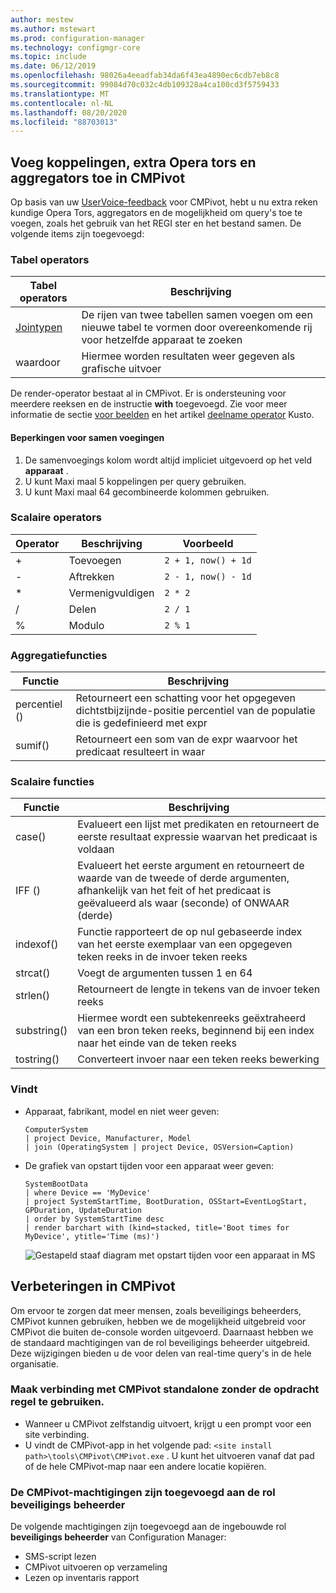 ```yaml
---
author: mestew
ms.author: mstewart
ms.prod: configuration-manager
ms.technology: configmgr-core
ms.topic: include
ms.date: 06/12/2019
ms.openlocfilehash: 98026a4eeadfab34da6f43ea4890ec6cdb7eb8c8
ms.sourcegitcommit: 99084d70c032c4db109328a4ca100cd3f5759433
ms.translationtype: MT
ms.contentlocale: nl-NL
ms.lasthandoff: 08/20/2020
ms.locfileid: "88703013"
---
```

## <a name="add-joins-additional-operators-and-aggregators-in-cmpivot"></a><a name="bkmk_cmpivot"></a> Voeg koppelingen, extra Opera tors en aggregators toe in CMPivot
<!--4054074-->
 Op basis van uw [UserVoice-feedback](https://configurationmanager.uservoice.com/forums/300492-ideas/suggestions/35636239-cmpivot-additional-operators-and-joins) voor CMPivot, hebt u nu extra reken kundige Opera Tors, aggregators en de mogelijkheid om query's toe te voegen, zoals het gebruik van het REGI ster en het bestand samen. De volgende items zijn toegevoegd:

### <a name="table-operators"></a>Tabel operators

|Tabel operators| Beschrijving|
|-----|-----|
| [Jointypen](/azure/kusto/query/joinoperator)| De rijen van twee tabellen samen voegen om een nieuwe tabel te vormen door overeenkomende rij voor hetzelfde apparaat te zoeken|
|waardoor|Hiermee worden resultaten weer gegeven als grafische uitvoer|

De render-operator bestaat al in CMPivot. Er is ondersteuning voor meerdere reeksen en de instructie **with** toegevoegd. Zie voor meer informatie de sectie [voor beelden](#bkmk_cmpivot-examples) en het artikel [deelname operator](/azure/kusto/query/joinoperator) Kusto. 

#### <a name="limitations-for-joins"></a>Beperkingen voor samen voegingen

1. De samenvoegings kolom wordt altijd impliciet uitgevoerd op het veld **apparaat** .
1. U kunt Maxi maal 5 koppelingen per query gebruiken.
1. U kunt Maxi maal 64 gecombineerde kolommen gebruiken.

### <a name="scalar-operators"></a>Scalaire operators

|Operator| Beschrijving|Voorbeeld|
|-----|-----|-----|
| + | Toevoegen| `2 + 1, now() + 1d`|
| - |  Aftrekken| `2 - 1, now() - 1d`|
| * | Vermenigvuldigen| `2 * 2`|
| / | Delen | `2 / 1`|
| % | Modulo | `2 % 1`

### <a name="aggregation-functions"></a>Aggregatiefuncties

|Functie| Beschrijving|
|-----|-----|
| percentiel ()| Retourneert een schatting voor het opgegeven dichtstbijzijnde-positie percentiel van de populatie die is gedefinieerd met expr|
| sumif() | Retourneert een som van de expr waarvoor het predicaat resulteert in waar|

### <a name="scalar-functions"></a>Scalaire functies

|Functie| Beschrijving|
|-----|-----|
| case()| Evalueert een lijst met predikaten en retourneert de eerste resultaat expressie waarvan het predicaat is voldaan |
| IFF () | Evalueert het eerste argument en retourneert de waarde van de tweede of derde argumenten, afhankelijk van het feit of het predicaat is geëvalueerd als waar (seconde) of ONWAAR (derde)|
 | indexof() | Functie rapporteert de op nul gebaseerde index van het eerste exemplaar van een opgegeven teken reeks in de invoer teken reeks|
| strcat() | Voegt de argumenten tussen 1 en 64 |
| strlen()| Retourneert de lengte in tekens van de invoer teken reeks|
| substring() | Hiermee wordt een subtekenreeks geëxtraheerd van een bron teken reeks, beginnend bij een index naar het einde van de teken reeks |
| tostring() | Converteert invoer naar een teken reeks bewerking |


### <a name="examples"></a><a name="bkmk_cmpivot-examples"></a> Vindt

- Apparaat, fabrikant, model en niet weer geven:

   ``` Kusto
   ComputerSystem
   | project Device, Manufacturer, Model
   | join (OperatingSystem | project Device, OSVersion=Caption)
   ```

- De grafiek van opstart tijden voor een apparaat weer geven:

   ``` Kusto
   SystemBootData
   | where Device == 'MyDevice'
   | project SystemStartTime, BootDuration, OSStart=EventLogStart, GPDuration, UpdateDuration
   | order by SystemStartTime desc
   | render barchart with (kind=stacked, title='Boot times for MyDevice', ytitle='Time (ms)')
   ```
 
   ![Gestapeld staaf diagram met opstart tijden voor een apparaat in MS](../../media/4054074-render-using-with-statement.png)


## <a name="improvements-to-cmpivot"></a>Verbeteringen in CMPivot

Om ervoor te zorgen dat meer mensen, zoals beveiligings beheerders, CMPivot kunnen gebruiken, hebben we de mogelijkheid uitgebreid voor CMPivot die buiten de-console worden uitgevoerd. Daarnaast hebben we de standaard machtigingen van de rol beveiligings beheerder uitgebreid. Deze wijzigingen bieden u de voor delen van real-time query's in de hele organisatie.

### <a name="connect-to-cmpivot-standalone-without-using-the-command-line"></a>Maak verbinding met CMPivot standalone zonder de opdracht regel te gebruiken.
<!--4619340-->

- Wanneer u CMPivot zelfstandig uitvoert, krijgt u een prompt voor een site verbinding. 
- U vindt de CMPivot-app in het volgende pad: `<site install path>\tools\CMPivot\CMPivot.exe` . U kunt het uitvoeren vanaf dat pad of de hele CMPivot-map naar een andere locatie kopiëren.
 
### <a name="added-cmpivot-permissions-to-the-security-administrator-role"></a>De CMPivot-machtigingen zijn toegevoegd aan de rol beveiligings beheerder
<!--4683130-->

De volgende machtigingen zijn toegevoegd aan de ingebouwde rol **beveiligings beheerder** van Configuration Manager:
- SMS-script lezen
- CMPivot uitvoeren op verzameling
- Lezen op inventaris rapport